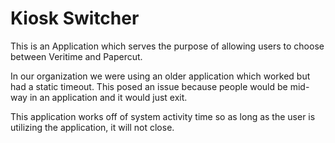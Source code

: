 # Kiosk Switcher
This is an Application which serves the purpose of allowing users to choose between Veritime and Papercut.

In our organization we were using an older application which worked but had a static timeout. This posed an issue
because people would be mid-way in an application and it would just exit.

This application works off of system activity time so as long as the user is utilizing the application, it will not close. 